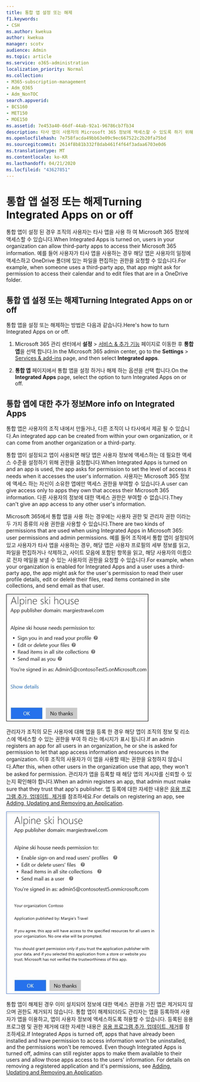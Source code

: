 ```yaml
---
title: 통합 앱 설정 또는 해제
f1.keywords:
- CSH
ms.author: kwekua
author: kwekua
manager: scotv
audience: Admin
ms.topic: article
ms.service: o365-administration
localization_priority: Normal
ms.collection:
- M365-subscription-management
- Adm_O365
- Adm_NonTOC
search.appverid:
- BCS160
- MET150
- MOE150
ms.assetid: 7e453a40-66df-44ab-92a1-96786cb7fb34
description: 타사 앱이 사용자의 Microsoft 365 정보에 액세스할 수 있도록 하기 위해 통합 된 앱과이를 켜는 방법에 대해 알아봅니다.
ms.openlocfilehash: 7e758facda49bb63e09c9ec667522c2b20fa75bd
ms.sourcegitcommit: 2614f8b81b332f8dab461f4f64f3adaa6703e0d6
ms.translationtype: MT
ms.contentlocale: ko-KR
ms.lasthandoff: 04/21/2020
ms.locfileid: "43627851"
---
```

# <a name="turning-integrated-apps-on-or-off"></a><span data-ttu-id="b5263-103">통합 앱 설정 또는 해제</span><span class="sxs-lookup"><span data-stu-id="b5263-103">Turning Integrated Apps on or off</span></span>

<span data-ttu-id="b5263-104">통합 앱이 설정 된 경우 조직의 사용자는 타사 앱을 사용 하 여 Microsoft 365 정보에 액세스할 수 있습니다.</span><span class="sxs-lookup"><span data-stu-id="b5263-104">When Integrated Apps is turned on, users in your organization can allow third-party apps to access their Microsoft 365 information.</span></span> <span data-ttu-id="b5263-105">예를 들어 사용자가 타사 앱을 사용하는 경우 해당 앱은 사용자의 일정에 액세스하고 OneDrive 폴더에 있는 파일을 편집하는 권한을 요청할 수 있습니다.</span><span class="sxs-lookup"><span data-stu-id="b5263-105">For example, when someone uses a third-party app, that app might ask for permission to access their calendar and to edit files that are in a OneDrive folder.</span></span>

## <a name="turning-integrated-apps-on-or-off"></a><span data-ttu-id="b5263-106">통합 앱 설정 또는 해제</span><span class="sxs-lookup"><span data-stu-id="b5263-106">Turning Integrated Apps on or off</span></span>
<span data-ttu-id="b5263-107"><a name="__toc379982114"> </a></span><span class="sxs-lookup"><span data-stu-id="b5263-107"><a name="__toc379982114"> </a></span></span>

<span data-ttu-id="b5263-108">통합 앱을 설정 또는 해제하는 방법은 다음과 같습니다.</span><span class="sxs-lookup"><span data-stu-id="b5263-108">Here's how to turn Integrated Apps on or off.</span></span>

1. <span data-ttu-id="b5263-109">Microsoft 365 관리 센터에서 **설정** \> [서비스 &amp; 추가 기능](https://go.microsoft.com/fwlink/p/?linkid=2053743) 페이지로 이동한 후 **통합 앱**을 선택 합니다.</span><span class="sxs-lookup"><span data-stu-id="b5263-109">In the Microsoft 365 admin center, go to the **Settings** \> [Services &amp; add-ins](https://go.microsoft.com/fwlink/p/?linkid=2053743) page, and then select **Integrated apps**.</span></span>

2. <span data-ttu-id="b5263-110">**통합 앱** 페이지에서 통합 앱을 설정 하거나 해제 하는 옵션을 선택 합니다.</span><span class="sxs-lookup"><span data-stu-id="b5263-110">On the **Integrated Apps** page, select the option to turn Integrated Apps on or off.</span></span>

## <a name="more-info-on-integrated-apps"></a><span data-ttu-id="b5263-111">통합 앱에 대한 추가 정보</span><span class="sxs-lookup"><span data-stu-id="b5263-111">More info on Integrated Apps</span></span>
<span data-ttu-id="b5263-112"><a name="__toc379982114"> </a></span><span class="sxs-lookup"><span data-stu-id="b5263-112"><a name="__toc379982114"> </a></span></span>

<span data-ttu-id="b5263-113">통합 앱은 사용자의 조직 내에서 만들거나, 다른 조직이 나 타사에서 제공 될 수 있습니다.</span><span class="sxs-lookup"><span data-stu-id="b5263-113">An integrated app can be created from within your own organization, or it can come from another organization or a third-party.</span></span>

<span data-ttu-id="b5263-114">통합 앱이 설정되고 앱이 사용되면 해당 앱은 사용자 정보에 액세스하는 데 필요한 액세스 수준을 설정하기 위해 권한을 요청합니다.</span><span class="sxs-lookup"><span data-stu-id="b5263-114">When Integrated Apps is turned on and an app is used, the app asks for permission to set the level of access it needs when it accesses the user's information.</span></span> <span data-ttu-id="b5263-115">사용자는 Microsoft 365 정보에 액세스 하는 자신이 소유한 앱에만 액세스 권한을 부여할 수 있습니다.</span><span class="sxs-lookup"><span data-stu-id="b5263-115">A user can give access only to apps they own that access their Microsoft 365 information.</span></span> <span data-ttu-id="b5263-116">다른 사용자의 정보에 대한 액세스 권한은 부여할 수 없습니다.</span><span class="sxs-lookup"><span data-stu-id="b5263-116">They can't give an app access to any other user's information.</span></span>

<span data-ttu-id="b5263-117">Microsoft 365에서 통합 앱을 사용 하는 경우에는 사용자 권한 및 관리자 권한 이라는 두 가지 종류의 사용 권한을 사용할 수 있습니다.</span><span class="sxs-lookup"><span data-stu-id="b5263-117">There are two kinds of permissions that are used when using Integrated Apps in Microsoft 365: user permissions and admin permissions.</span></span> <span data-ttu-id="b5263-118">예를 들어 조직에서 통합 앱이 설정되어 있고 사용자가 타사 앱을 사용하는 경우, 해당 앱은 사용자 프로필의 세부 정보를 읽고, 파일을 편집하거나 삭제하고, 사이트 모음에 포함된 항목을 읽고, 해당 사용자의 이름으로 전자 메일을 보낼 수 있는 사용자의 권한을 요청할 수 있습니다.</span><span class="sxs-lookup"><span data-stu-id="b5263-118">For example, when your organization is enabled for Integrated Apps and a user uses a third-party app, the app might ask for the user's permission to read their user profile details, edit or delete their files, read items contained in site collections, and send email as that user.</span></span>

![통합 앱 사용자 권한](../../media/bb9a6cf8-da39-4ac0-9e40-cde03a81c121.gif)

<span data-ttu-id="b5263-120">관리자가 조직의 모든 사용자에 대해 앱을 등록 한 경우 해당 앱이 조직의 정보 및 리소스에 액세스할 수 있는 권한을 부여 하 라는 메시지가 표시 됩니다.</span><span class="sxs-lookup"><span data-stu-id="b5263-120">If an admin registers an app for all users in an organization, he or she is asked for permission to let that app access information and resources in the organization.</span></span> <span data-ttu-id="b5263-121">이후 조직의 사용자가 이 앱을 사용할 때는 권한을 요청하지 않습니다.</span><span class="sxs-lookup"><span data-stu-id="b5263-121">After this, when other users in the organization use that app, they won't be asked for permission.</span></span> <span data-ttu-id="b5263-122">관리자가 앱을 등록할 때 해당 앱의 게시자를 신뢰할 수 있는지 확인해야 합니다.</span><span class="sxs-lookup"><span data-stu-id="b5263-122">When an admin registers an app, that admin must make sure that they trust that app's publisher.</span></span> <span data-ttu-id="b5263-123">앱 등록에 대한 자세한 내용은 [응용 프로그램 추가, 업데이트, 제거](https://go.microsoft.com/fwlink/p/?LinkID=518600)를 참조하세요.</span><span class="sxs-lookup"><span data-stu-id="b5263-123">For details on registering an app, see [Adding, Updating and Removing an Application](https://go.microsoft.com/fwlink/p/?LinkID=518600).</span></span>

![통합 앱 관리자 권한](../../media/e24aa504-bf10-446c-a9d5-45a6f2655187.gif)

<span data-ttu-id="b5263-p105">통합 앱이 해제된 경우 이미 설치되어 정보에 대한 액세스 권한을 가진 앱은 제거되지 않으며 권한도 제거되지 않습니다. 통합 앱이 해제되더라도 관리자는 앱을 등록하여 사용자가 앱을 이용하고, 앱이 사용자 정보에 액세스하도록 허용할 수 있습니다. 등록된 응용 프로그램 및 권한 제거에 대한 자세한 내용은 [응용 프로그램 추가, 업데이트, 제거](https://go.microsoft.com/fwlink/?LinkID=518600&amp;clcid=0x409)를 참조하세요.</span><span class="sxs-lookup"><span data-stu-id="b5263-p105">If Integrated Apps is turned off, apps that have already been installed and have permission to access information won't be uninstalled, and the permissions won't be removed. Even though Integrated Apps is turned off, admins can still register apps to make them available to their users and allow those apps access to the users' information. For details on removing a registered application and it's permissions, see [Adding, Updating and Removing an Application](https://go.microsoft.com/fwlink/?LinkID=518600&amp;clcid=0x409).</span></span>


